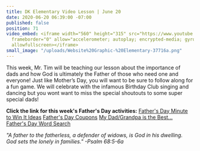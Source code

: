 ```yaml
---
title: DK Elementary Video Lesson | June 20
date: 2020-06-20 06:39:00 -07:00
published: false
position: 71
video_embed: <iframe width="560" height="315" src="https://www.youtube.com/embed/TTV40-9DZ7w"
  frameborder="0" allow="accelerometer; autoplay; encrypted-media; gyroscope; picture-in-picture"
  allowfullscreen></iframe>
small_image: "/uploads/Website%20Graphic-%20Elementary-37716a.png"
---
```


This week, Mr. Tim will be teaching our lesson about the importance of dads and how God is ultimately the Father of those who need one and everyone! Just like Mother’s Day, you will want to be sure to follow along for a fun game. We will celebrate with the infamous Birthday Club singing and dancing but you wont want to miss the special shoutouts to some super special dads!

**Click the link for this week's Father's Day activities:**
[Father's Day Minute to Win It Ideas](https://drive.google.com/file/d/1zboh-38Bxf3wrCOlEKwepIGyrAlWiyEh/view?usp=sharing)
[Father's Day Coupons](https://drive.google.com/file/d/1azJ-0TCwzAz4_qt3CTbVwF_FC0YiOzwp/view?usp=sharing)
[My Dad/Grandpa is the Best... ](https://drive.google.com/file/d/16XtP73AV1SVcMWfIhb4L8lCHVwBLJiHk/view?usp=sharing)
[Father's Day Word Search](https://drive.google.com/file/d/1GQnidmZtb6un93CHKMnVDEW_r0uHEOqc/view?usp=sharing)

*"A father to the fatherless, a defender of widows, is God in his dwelling. God sets the lonely in families." -Psalm 68:5-6a*